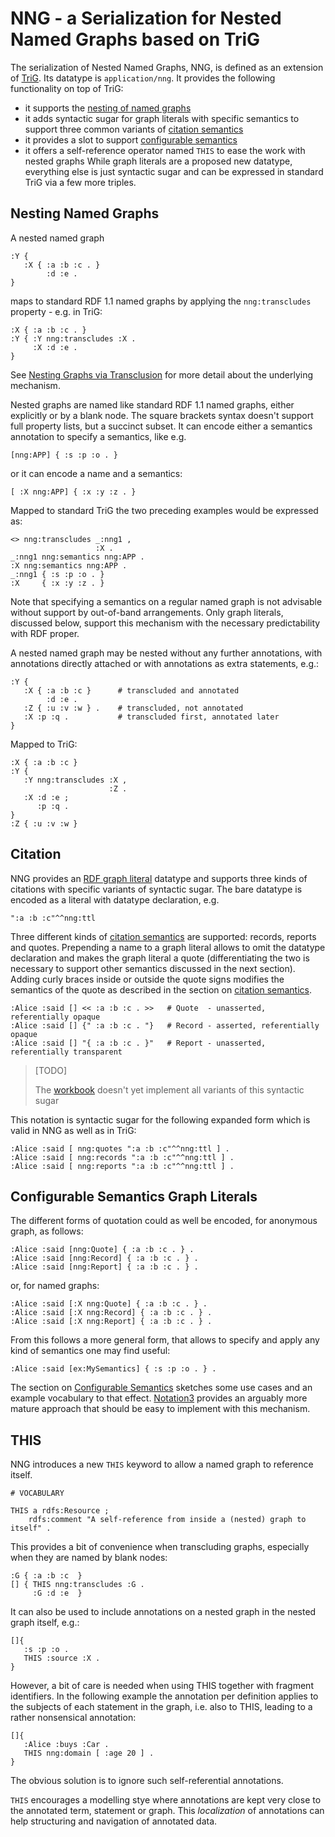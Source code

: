 # NNG - a Serialization for Nested Named Graphs based on TriG

The serialization of Nested Named Graphs, NNG, is defined as an extension of [TriG](https://www.w3.org/TR/trig/). Its datatype is `application/nng`. It provides the following functionality on top of TriG:
- it supports the [nesting of named graphs](transclusion.md)
- it adds syntactic sugar for graph literals with specific semantics to support three common variants of [citation semantics](citationSemantics.md)
- it provides a slot to support [configurable semantics](configSemantics.md)
- it offers a self-reference operator named `THIS` to ease the work with nested graphs
While graph literals are a proposed new datatype, everything else is just syntactic sugar and can be expressed in standard TriG via a few more triples.


## Nesting Named Graphs

A nested named graph 
```turtle
:Y { 
   :X { :a :b :c . } 
        :d :e .
}
```
maps to standard RDF 1.1 named graphs by applying the `nng:transcludes` property - e.g. in TriG:
```turtle
:X { :a :b :c . }
:Y { :Y nng:transcludes :X .
     :X :d :e .
}
```
See [Nesting Graphs via Transclusion](transclusion.md) for more detail about the underlying mechanism.

Nested graphs are named like standard RDF 1.1 named graphs, either explicitly or by a blank node. The square brackets syntax doesn't support full property lists, but a succinct subset. It can encode either a semantics annotation to specify a semantics, like e.g.
```turtle
[nng:APP] { :s :p :o . }
```
or it can encode a name and a semantics:
```turtle
[ :X nng:APP] { :x :y :z . }
```

Mapped to standard TriG the two preceding examples would be expressed as:
```turtle
<> nng:transcludes _:nng1 ,
                   :X .
_:nng1 nng:semantics nng:APP .
:X nng:semantics nng:APP .
_:nng1 { :s :p :o . }
:X     { :x :y :z . }
```
Note that specifying a semantics on a regular named graph is not advisable without support by out-of-band arrangements. Only graph literals, discussed below, support this mechanism with the necessary predictability with RDF proper.
<!-- TODO serializing configurable semantics - revisit when that is properly defined -->

A nested named graph may be nested without any further annotations, with annotations directly attached or with annotations as extra statements, e.g.:
```turtle
:Y { 
   :X { :a :b :c }      # transcluded and annotated
        :d :e .
   :Z { :u :v :w } .    # transcluded, not annotated
   :X :p :q .           # transcluded first, annotated later 
}
```
Mapped to TriG:
```turtle
:X { :a :b :c }
:Y { 
   :Y nng:transcludes :X , 
                      :Z .
   :X :d :e ;
      :p :q .
}
:Z { :u :v :w }
```



## Citation

NNG provides an [RDF graph literal](graphLiterals.md) datatype and supports three kinds of citations with specific variants of syntactic sugar. The bare datatype is encoded as a literal with datatype declaration, e.g. 
```turtle
":a :b :c"^^nng:ttl
```
Three different kinds of [citation semantics](citationSemantics.md) are supported: records, reports and quotes. Prepending a name to a graph literal allows to omit the datatype declaration and makes the graph literal a quote (differentiating the two is necessary to support other semantics discussed in the next section). Adding curly braces inside or outside the quote signs modifies the semantics of the quote as described in the section on [citation semantics](citationSemantics.md).
```turtle
:Alice :said [] << :a :b :c . >>   # Quote  - unasserted, referentially opaque
:Alice :said [] {" :a :b :c . "}   # Record - asserted, referentially opaque
:Alice :said [] "{ :a :b :c . }"   # Report - unasserted, referentially transparent
```
> [TODO]
>
> The [workbook](https://observablehq.com/@datagenous/nested-named-graphs) doesn't yet implement all variants of this syntactic sugar 

This notation is syntactic sugar for the following expanded form which is valid in NNG as well as in TriG:
```turtle
:Alice :said [ nng:quotes ":a :b :c"^^nng:ttl ] .
:Alice :said [ nng:records ":a :b :c"^^nng:ttl ] .
:Alice :said [ nng:reports ":a :b :c"^^nng:ttl ] .
```



## Configurable Semantics Graph Literals

The different forms of quotation could as well be encoded, for anonymous graph, as follows:
```turtle
:Alice :said [nng:Quote] { :a :b :c . } .
:Alice :said [nng:Record] { :a :b :c . } .
:Alice :said [nng:Report] { :a :b :c . } .
```
or, for named graphs: 
```turtle
:Alice :said [:X nng:Quote] { :a :b :c . } .  
:Alice :said [:X nng:Record] { :a :b :c . } .
:Alice :said [:X nng:Report] { :a :b :c . } .
```
From this follows a more general form, that allows to specify and apply any kind of semantics one may find useful:
```turtle
:Alice :said [ex:MySemantics] { :s :p :o . } .
```
The section on [Configurable Semantics](configSemantics.md) sketches some use cases and an example vocabulary to that effect. [Notation3](https://w3c.github.io/N3/spec/) provides an arguably more mature approach that should be easy to implement with this mechanism.



## THIS

NNG introduces a new `THIS` keyword to allow a named graph to reference itself.
```turtle
# VOCABULARY

THIS a rdfs:Resource ;
    rdfs:comment "A self-reference from inside a (nested) graph to itself" .
```
This provides a bit of convenience when transcluding graphs, especially when they are named by blank nodes:
```turtle
:G { :a :b :c  }
[] { THIS nng:transcludes :G .
     :G :d :e  }
```
It can also be used to include annotations on a nested graph in the nested graph itself, e.g.:
```turtle
[]{ 
   :s :p :o .
   THIS :source :X .
}
```
However, a bit of care is needed when using THIS together with fragment identifiers. In the following example the annotation per definition applies to the subjects of each statement in the graph, i.e. also to THIS, leading to a rather nonsensical annotation:
```turtle
[]{ 
   :Alice :buys :Car .
   THIS nng:domain [ :age 20 ] .
}
```
The obvious solution is to ignore such self-referential annotations.

`THIS` encourages a modelling stye where annotations are kept very close to the annotated term, statement or graph. This *localization* of annotations can help structuring and navigation of annotated data. 
